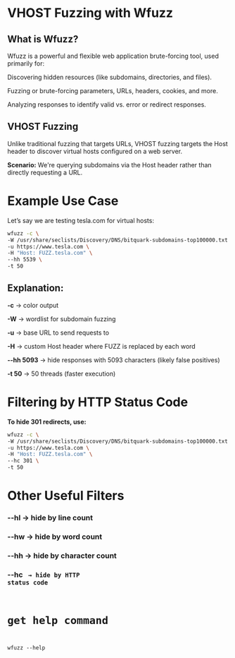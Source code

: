 # VHOST Fuzzing with Wfuzz
## What is Wfuzz?
Wfuzz is a powerful and flexible web application brute-forcing tool, used primarily for:

Discovering hidden resources (like subdomains, directories, and files).

Fuzzing or brute-forcing parameters, URLs, headers, cookies, and more.

Analyzing responses to identify valid vs. error or redirect responses.

## VHOST Fuzzing
Unlike traditional fuzzing that targets URLs, VHOST fuzzing targets the Host header to discover virtual hosts configured on a web server.

**Scenario:**
We're querying subdomains via the Host header rather than directly requesting a URL.

# Example Use Case
Let’s say we are testing tesla.com for virtual hosts:

```bash
wfuzz -c \
-W /usr/share/seclists/Discovery/DNS/bitquark-subdomains-top100000.txt \
-u https://www.tesla.com \
-H "Host: FUZZ.tesla.com" \
--hh 5539 \
-t 50
``` 

## Explanation:

**-c** → color output

**-W** → wordlist for subdomain fuzzing

**-u** → base URL to send requests to

**-H** → custom Host header where FUZZ is replaced by each word

**--hh 5093** → hide responses with 5093 characters (likely false positives)

**-t 50** → 50 threads (faster execution)

# Filtering by HTTP Status Code
**To hide 301 redirects, use:**
```bash
wfuzz -c \
-W /usr/share/seclists/Discovery/DNS/bitquark-subdomains-top100000.txt \
-u https://www.tesla.com \
-H "Host: FUZZ.tesla.com" \
--hc 301 \
-t 50

```

# Other Useful Filters
### --hl <number> → hide by line count

### --hw <number> → hide by word count

### --hh <number> → hide by character count

### --hc <code> → hide by HTTP status code

# get help command
wfuzz --help
